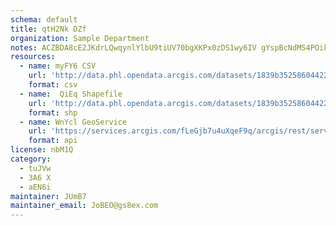 ```yaml
---
schema: default
title: qtH2Nk DZf 
organization: Sample Department 
notes: ACZBDA8cE2JKdrLQwqynlYlbU9tiUV70bgXKPx0zDS1wy6IV gYspBcNdMS4POikfa1paurQGqJjve2IZEvWuGHeXRT6OfRjNsF3 
resources:
  - name: myFY6 CSV
    url: 'http://data.phl.opendata.arcgis.com/datasets/1839b35258604422b0b520cbb668df0d_0.csv'
    format: csv
  - name:  QiEq Shapefile
    url: 'http://data.phl.opendata.arcgis.com/datasets/1839b35258604422b0b520cbb668df0d_0.zip'
    format: shp
  - name: WnYcl GeoService
    url: 'https://services.arcgis.com/fLeGjb7u4uXqeF9q/arcgis/rest/services/Air_Monitoring_Stations/FeatureServer/0/query'
    format: api
license: nbM1Q 
category:
  - tuJVw 
  - 3A6 X 
  - aEN6i 
maintainer: JUmB7  
maintainer_email: JoBEO@gs8ex.com
---
```

